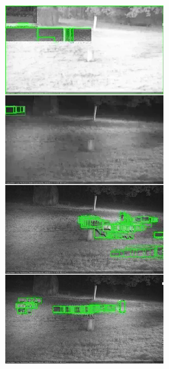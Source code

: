 ![20200919-184521-185526](in2/20200919/20200919-184521-185526_0_.jpg)
![20200919-185533-190537](in2/20200919/20200919-185533-190537_0_.jpg)
![20200919-191556-192557](in2/20200919/20200919-191556-192557_0_.jpg)
![20200919-192603-193609](in2/20200919/20200919-192603-193609_0_.jpg)
